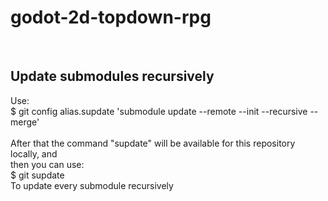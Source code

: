 # godot-2d-topdown-rpg
</br>
<h2><strong>Update submodules recursively</strong></h2>
Use:</br>
$ git config alias.supdate 'submodule update --remote --init --recursive --merge'</br>
</br>
After that the command "supdate" will be available for this repository locally, and</br>
then you can use:</br>
$ git supdate</br>
To update every submodule recursively</br>
</br>
